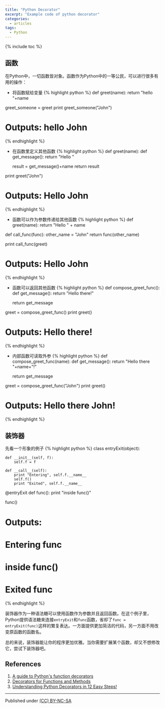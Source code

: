 ```yaml
---
title: "Python Decorator"
excerpt: "Example code of python decorator"
categories:
  - articles
tags:
  - Python
---
```


{% include toc %}


## 函数
在Python中，一切函数皆对象。函数作为Python中的一等公民，可以进行很多有用的操作：

* 将函数赋给变量
{% highlight python %}
def greet(name):
    return "hello "+name

greet_someone = greet
print greet_someone("John")

# Outputs: hello John
{% endhighlight %}
* 在函数里定义其他函数
{% highlight python %}
def greet(name):
    def get_message():
        return "Hello "

    result = get_message()+name
    return result

print greet("John")

# Outputs: Hello John
{% endhighlight %}
* 函数可以作为参数传递给其他函数
{% highlight python %}
def greet(name):
   return "Hello " + name 

def call_func(func):
    other_name = "John"
    return func(other_name)  

print call_func(greet)

# Outputs: Hello John
{% endhighlight %}
* 函数可以返回其他函数
{% highlight python %}
def compose_greet_func():
    def get_message():
        return "Hello there!"

    return get_message

greet = compose_greet_func()
print greet()

# Outputs: Hello there!
{% endhighlight %}
* 内部函数可读取外参
{% highlight python %}
def compose_greet_func(name):
    def get_message():
        return "Hello there "+name+"!"

    return get_message

greet = compose_greet_func("John")
print greet()

# Outputs: Hello there John!
{% endhighlight %}


## 装饰器
先看一个形象的例子
{% highlight python %}
class entryExit(object):

    def __init__(self, f):
        self.f = f

    def __call__(self):
        print "Entering", self.f.__name__
        self.f()
        print "Exited", self.f.__name__

@entryExit
def func():
    print "inside func()"

func()

# Outputs: 
# Entering func
# inside func()
# Exited func
{% endhighlight %}

装饰器作为一种语法糖可以使用函数作为参数并且返回函数。在这个例子里，Python提供语法糖来连接`entryExit`和`func`函数，省却了`func = entryExit(func)`这样的繁复表达。一方面提供更加简洁的代码，另一方面不用改变原函数的函数名。

总的来说，装饰器能让你的程序更加优雅。当你需要扩展某个函数，却又不想修改它，尝试下装饰器吧。


## References

1. [A guide to Python's function decorators](http://thecodeship.com/patterns/guide-to-python-function-decorators/)
2. [Decorators for Functions and Methods](https://www.python.org/dev/peps/pep-0318/)
3. [Understanding Python Decorators in 12 Easy Steps!](http://simeonfranklin.com/blog/2012/jul/1/python-decorators-in-12-steps/)

---
Published under <a rel="license" href="http://creativecommons.org/licenses/by-nc-sa/3.0/">(CC) BY-NC-SA </a>

